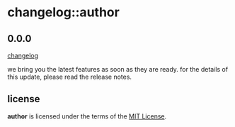# changelog::author

## 0.0.0

[changelog]()

we bring you the latest features as soon as they are ready. 
for the details of this update, please read the release notes.

## license
__author__ is licensed under the terms of the [MIT License](https://github.com/fredbelotte/author/blob/master/LICENSE).
